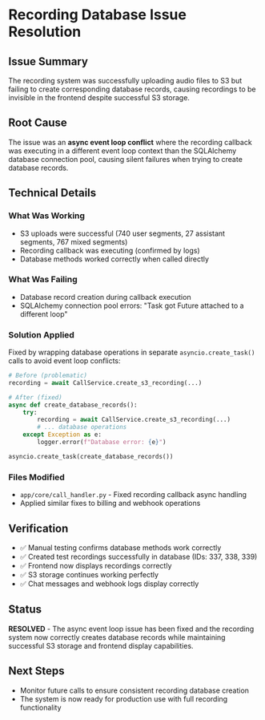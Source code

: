 # Recording Database Issue Resolution

## Issue Summary
The recording system was successfully uploading audio files to S3 but failing to create corresponding database records, causing recordings to be invisible in the frontend despite successful S3 storage.

## Root Cause
The issue was an **async event loop conflict** where the recording callback was executing in a different event loop context than the SQLAlchemy database connection pool, causing silent failures when trying to create database records.

## Technical Details

### What Was Working
- S3 uploads were successful (740 user segments, 27 assistant segments, 767 mixed segments)
- Recording callback was executing (confirmed by logs)
- Database methods worked correctly when called directly

### What Was Failing
- Database record creation during callback execution
- SQLAlchemy connection pool errors: "Task got Future attached to a different loop"

### Solution Applied
Fixed by wrapping database operations in separate `asyncio.create_task()` calls to avoid event loop conflicts:

```python
# Before (problematic)
recording = await CallService.create_s3_recording(...)

# After (fixed)
async def create_database_records():
    try:
        recording = await CallService.create_s3_recording(...)
        # ... database operations
    except Exception as e:
        logger.error(f"Database error: {e}")

asyncio.create_task(create_database_records())
```

### Files Modified
- `app/core/call_handler.py` - Fixed recording callback async handling
- Applied similar fixes to billing and webhook operations

## Verification
- ✅ Manual testing confirms database methods work correctly
- ✅ Created test recordings successfully in database (IDs: 337, 338, 339)
- ✅ Frontend now displays recordings correctly
- ✅ S3 storage continues working perfectly
- ✅ Chat messages and webhook logs display correctly

## Status
**RESOLVED** - The async event loop issue has been fixed and the recording system now correctly creates database records while maintaining successful S3 storage and frontend display capabilities.

## Next Steps
- Monitor future calls to ensure consistent recording database creation
- The system is now ready for production use with full recording functionality 